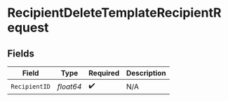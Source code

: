 # RecipientDeleteTemplateRecipientRequest


## Fields

| Field              | Type               | Required           | Description        |
| ------------------ | ------------------ | ------------------ | ------------------ |
| `RecipientID`      | *float64*          | :heavy_check_mark: | N/A                |